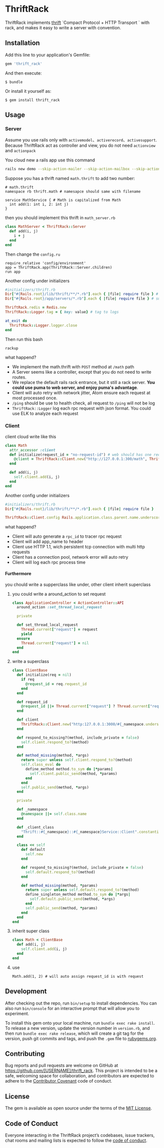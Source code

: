 # ThriftRack

ThriftRack implements [thrift]([https://thrift.apache.org](https://thrift.apache.org/)) `Compact Protocol + HTTP Transport ` with rack, and makes it easy to write a server with convention.

## Installation

Add this line to your application's Gemfile:

```ruby
gem 'thrift_rack'
```

And then execute:

    $ bundle

Or install it yourself as:

    $ gem install thrift_rack

## Usage

### Server

Assume  you use rails only with `activemodel`、`activerecord`、`activesupport`. Because ThriftRack act as controller and view, you do not need `actionview` and `actionpack`

You cloud new a rails app use this command

```bash
rails new demo --skip-action-mailer --skip-action-mailbox --skip-action-text --skip-active-record --skip-active-storage --skip-action-cable --skip-sprockets --skip-javascript --skip-turbolinks --skip-test --skip-system-test --skip-bootsnap --api --skip-webpack-install
```

Suppose you has a thrift named `math.thrift` to add two number:

```thrift
# math.thrift
namespace rb thrift.math # namesapce should same with filename

service MathService { # Math is capitalized from Math
  int add(1: int i, 2: int j)
}
```

then you should implement this thrift in `math_server.rb`

```ruby
class MathServer < ThriftRack::Server
  def add(i, j)
    i + j
  end
end
```

Then change the `config.ru`

```
require_relative 'config/environment'
app = ThriftRack.app(ThriftRack::Server.children)
run app
```

Another config under initializers

```ruby
#initializers/thrift.rb
Dir["#{Rails.root}/lib/thrift/**/*.rb"].each { |file| require file } # support generate thrift files under lib/thrift
Dir["#{Rails.root}/app/servers/*.rb"].each { |file| require file } # support servers under app/servers

ThriftRack.redis = Redis.new
ThriftRack::Logger.tag = { key: value} # tag to logs

at_exit do
  ThriftRack::Logger.logger.close
end
```

Then run this bash

```
rackup
```

what happend?

* We implement the math.thrift with `POST` method at `/math` path
* A Server seems like a controller, except that you do not need to write routes.
* We replace the default rails rack entrance, but it still a rack server. **You could use puma to web server, and enjoy puma's advantage**.
* Client will auto retry with network jitter, Atom ensure each request at most processed once.
* `/ping` should be use to health check, all request to `/ping` will not be log
* `ThriftRack::Logger` log each rpc request with json format. You could use ELK to analyze each request

### Client

client cloud write like this

```ruby
class Math
  attr_accessor :client
  def initialize(request_id = "no-request-id") # web should has one request_id
    @client = ThriftRack::Client.new("http://127.0.0.1:300/math", ThriftClientClass, request_id)
  end

  def add(i, j)
    self.client.add(i, j)
  end
end
```

Another config under initializers

```ruby
#initializers/thrift.rb
Dir["#{Rails.root}/lib/thrift/**/*.rb"].each { |file| require file }

ThriftRack::Client.config Rails.application.class.parent.name.underscore
```

what happend?

* Client will auto generate a `rpc_id` to tracer rpc request
* Client will add app_name to header
* Client use HTTP 1.1, wich persistent tcp connection with multi http requests
* Client has a connection pool, network error will auto retry
* Client will log each rpc process time

#### Furthermore

you chould write a supperclass like under, other client inherit superclass

1. you could write a around_action to set request

   ```ruby
   class ApplicationController < ActionController::API
     around_action :set_thread_local_request

     private

     def set_thread_local_request
       Thread.current["request"] = request
       yield
     ensure
       Thread.current["request"] = nil
     end
   end
   ```

2. write a superclass

   ```ruby
   class ClientBase
     def initialize(req = nil)
       if req
         @request_id = req.request_id
       end
     end

     def request_id
       @request_id ||= Thread.current["request"] ? Thread.current["request"].request_id : "no-request-id"
     end

     def client
       ThriftRack::Client.new("http:127.0.0.1:3000/#{_namespace.underscore}", _client_class, request_id)
     end

     def respond_to_missing?(method, include_private = false)
       self.client.respond_to?(method)
     end

     def method_missing(method, *args)
       return super unless self.client.respond_to?(method)
       self.class_eval do
         define_method method.to_sym do |*params|
           self.client.public_send(method, *params)
         end
       end
       self.public_send(method, *args)
     end

     private

     def _namespace
       @namespace ||= self.class.name
     end

     def _client_class
       "Thrift::#{_namespace}::#{_namespace}Service::Client".constantize
     end

     class << self
       def default
         self.new
       end

       def respond_to_missing?(method, include_private = false)
         self.default.respond_to?(method)
       end

       def method_missing(method, *params)
         return super unless self.default.respond_to?(method)
         define_singleton_method method.to_sym do |*args|
           self.default.public_send(method, *args)
         end
         self.public_send(method, *params)
       end
     end
   end
   ```

3. inherit super class

   ```ruby
   class Math < ClientBase
     def add(i, j)
       self.client.add(i, j)
     end
   end
   ```

4. use

   ```
   Math.add(1, 2) # will auto assign request_id is with request
   ```

## Development

After checking out the repo, run `bin/setup` to install dependencies. You can also run `bin/console` for an interactive prompt that will allow you to experiment.

To install this gem onto your local machine, run `bundle exec rake install`. To release a new version, update the version number in `version.rb`, and then run `bundle exec rake release`, which will create a git tag for the version, push git commits and tags, and push the `.gem` file to [rubygems.org](https://rubygems.org).

## Contributing

Bug reports and pull requests are welcome on GitHub at https://github.com/[USERNAME]/thrift_rack. This project is intended to be a safe, welcoming space for collaboration, and contributors are expected to adhere to the [Contributor Covenant](http://contributor-covenant.org) code of conduct.

## License

The gem is available as open source under the terms of the [MIT License](https://opensource.org/licenses/MIT).

## Code of Conduct

Everyone interacting in the ThriftRack project’s codebases, issue trackers, chat rooms and mailing lists is expected to follow the [code of conduct](https://github.com/[USERNAME]/thrift_rack/blob/master/CODE_OF_CONDUCT.md).
